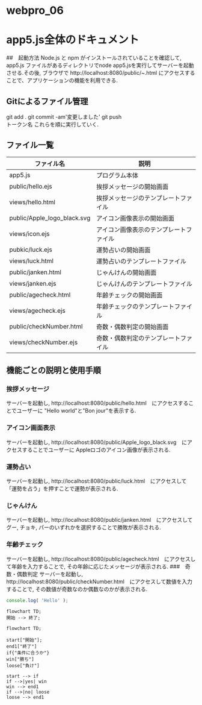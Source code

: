 # webpro_06
# app5.js全体のドキュメント
##　起動方法
Node.js と npm がインストールされていることを確認して, app5.js ファイルがあるディレクトリでnode app5.jsを実行してサーバーを起動させる.その後, ブラウザで http://localhost:8080/public/~.html にアクセスすることで、アプリケーションの機能を利用できる.
## Gitによるファイル管理
git add .
git commit -am'変更しました'
git push  
トークン名
これらを順に実行していく.
## ファイル一覧
ファイル名|説明|
-|-
app5.js|プログラム本体|
public/hello.ejs | 挨拶メッセージの開始画面 |
views/hello.html | 挨拶メッセージのテンプレートファイル
public/Apple_logo_black.svg | アイコン画像表示の開始画面
views/icon.ejs | アイコン画像表示のテンプレートファイル |
pubkic/luck.ejs | 運勢占いの開始画面 |
views/luck.html | 運勢占いのテンプレートファイル|
public/janken.html | じゃんけんの開始画面|
views/janken.ejs | じゃんけんのテンプレートファイル|
public/agecheck.html | 年齢チェックの開始画面 |
views/agecheck.ejs|年齢チェックのテンプレートファイル |
public/checkNumber.html | 奇数・偶数判定の開始画面 |
views/checkNumber.ejs | 奇数・偶数判定のテンプレートファイル|

## 機能ごとの説明と使用手順
### 挨拶メッセージ
サーバーを起動し, http://localhost:8080/public/hello.html　にアクセスすることでユーザーに "Hello world"と"Bon jour"を表示する.
### アイコン画面表示
サーバーを起動し, http://localhost:8080/public/Apple_logo_black.svg　にアクセスすることでユーザーに Appleロゴのアイコン画像が表示される.
### 運勢占い
サーバーを起動し, http://localhost:8080/public/luck.html　にアクセスして「運勢を占う」を押すことで運勢が表示される.
### じゃんけん
サーバーを起動し, http://localhost:8080/public/janken.html　にアクセスしてグー, チョキ, パーのいずれかを選択することで勝敗が表示される.
### 年齢チェック
サーバーを起動し, http://localhost:8080/public/agecheck.html　にアクセスして年齢を入力することで, その年齢に応じたメッセージが表示される.
###　奇数・偶数判定
サーバーを起動し, http://localhost:8080/public/checkNumber.html　にアクセスして数値を入力することで, その数値が奇数なのか偶数なのかが表示される.




```javascript
console.log( 'Hello' );
```





```mermaid
flowchart TD;
開始 --> 終了;
```
```mermaid
flowchart TD;

start["開始"];
end1["終了"]
if{"条件に合うか"}
win["勝ち"]
loose["負け"]

start --> if
if -->|yes| win
win --> end1
if -->|no| loose
loose --> end1
```